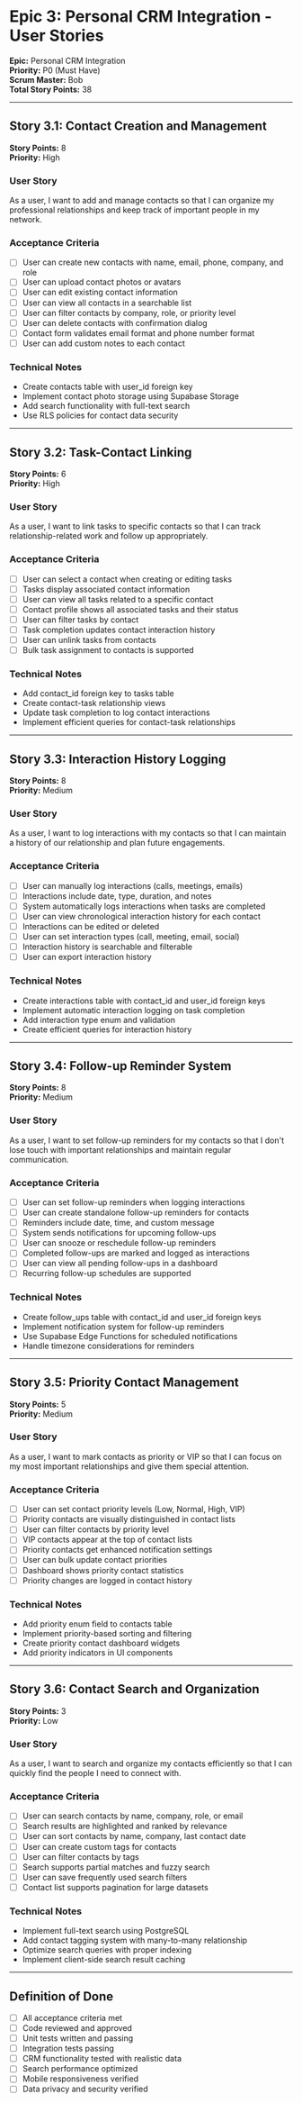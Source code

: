 # Epic 3: Personal CRM Integration - User Stories

**Epic:** Personal CRM Integration  
**Priority:** P0 (Must Have)  
**Scrum Master:** Bob  
**Total Story Points:** 38

---

## Story 3.1: Contact Creation and Management
**Story Points:** 8  
**Priority:** High

### User Story
As a user, I want to add and manage contacts so that I can organize my professional relationships and keep track of important people in my network.

### Acceptance Criteria
- [ ] User can create new contacts with name, email, phone, company, and role
- [ ] User can upload contact photos or avatars
- [ ] User can edit existing contact information
- [ ] User can view all contacts in a searchable list
- [ ] User can filter contacts by company, role, or priority level
- [ ] User can delete contacts with confirmation dialog
- [ ] Contact form validates email format and phone number format
- [ ] User can add custom notes to each contact

### Technical Notes
- Create contacts table with user_id foreign key
- Implement contact photo storage using Supabase Storage
- Add search functionality with full-text search
- Use RLS policies for contact data security

---

## Story 3.2: Task-Contact Linking
**Story Points:** 6  
**Priority:** High

### User Story
As a user, I want to link tasks to specific contacts so that I can track relationship-related work and follow up appropriately.

### Acceptance Criteria
- [ ] User can select a contact when creating or editing tasks
- [ ] Tasks display associated contact information
- [ ] User can view all tasks related to a specific contact
- [ ] Contact profile shows all associated tasks and their status
- [ ] User can filter tasks by contact
- [ ] Task completion updates contact interaction history
- [ ] User can unlink tasks from contacts
- [ ] Bulk task assignment to contacts is supported

### Technical Notes
- Add contact_id foreign key to tasks table
- Create contact-task relationship views
- Update task completion to log contact interactions
- Implement efficient queries for contact-task relationships

---

## Story 3.3: Interaction History Logging
**Story Points:** 8  
**Priority:** Medium

### User Story
As a user, I want to log interactions with my contacts so that I can maintain a history of our relationship and plan future engagements.

### Acceptance Criteria
- [ ] User can manually log interactions (calls, meetings, emails)
- [ ] Interactions include date, type, duration, and notes
- [ ] System automatically logs interactions when tasks are completed
- [ ] User can view chronological interaction history for each contact
- [ ] Interactions can be edited or deleted
- [ ] User can set interaction types (call, meeting, email, social)
- [ ] Interaction history is searchable and filterable
- [ ] User can export interaction history

### Technical Notes
- Create interactions table with contact_id and user_id foreign keys
- Implement automatic interaction logging on task completion
- Add interaction type enum and validation
- Create efficient queries for interaction history

---

## Story 3.4: Follow-up Reminder System
**Story Points:** 8  
**Priority:** Medium

### User Story
As a user, I want to set follow-up reminders for my contacts so that I don't lose touch with important relationships and maintain regular communication.

### Acceptance Criteria
- [ ] User can set follow-up reminders when logging interactions
- [ ] User can create standalone follow-up reminders for contacts
- [ ] Reminders include date, time, and custom message
- [ ] System sends notifications for upcoming follow-ups
- [ ] User can snooze or reschedule follow-up reminders
- [ ] Completed follow-ups are marked and logged as interactions
- [ ] User can view all pending follow-ups in a dashboard
- [ ] Recurring follow-up schedules are supported

### Technical Notes
- Create follow_ups table with contact_id and user_id foreign keys
- Implement notification system for follow-up reminders
- Use Supabase Edge Functions for scheduled notifications
- Handle timezone considerations for reminders

---

## Story 3.5: Priority Contact Management
**Story Points:** 5  
**Priority:** Medium

### User Story
As a user, I want to mark contacts as priority or VIP so that I can focus on my most important relationships and give them special attention.

### Acceptance Criteria
- [ ] User can set contact priority levels (Low, Normal, High, VIP)
- [ ] Priority contacts are visually distinguished in contact lists
- [ ] User can filter contacts by priority level
- [ ] VIP contacts appear at the top of contact lists
- [ ] Priority contacts get enhanced notification settings
- [ ] User can bulk update contact priorities
- [ ] Dashboard shows priority contact statistics
- [ ] Priority changes are logged in contact history

### Technical Notes
- Add priority enum field to contacts table
- Implement priority-based sorting and filtering
- Create priority contact dashboard widgets
- Add priority indicators in UI components

---

## Story 3.6: Contact Search and Organization
**Story Points:** 3  
**Priority:** Low

### User Story
As a user, I want to search and organize my contacts efficiently so that I can quickly find the people I need to connect with.

### Acceptance Criteria
- [ ] User can search contacts by name, company, role, or email
- [ ] Search results are highlighted and ranked by relevance
- [ ] User can sort contacts by name, company, last contact date
- [ ] User can create custom tags for contacts
- [ ] User can filter contacts by tags
- [ ] Search supports partial matches and fuzzy search
- [ ] User can save frequently used search filters
- [ ] Contact list supports pagination for large datasets

### Technical Notes
- Implement full-text search using PostgreSQL
- Add contact tagging system with many-to-many relationship
- Optimize search queries with proper indexing
- Implement client-side search result caching

---

## Definition of Done
- [ ] All acceptance criteria met
- [ ] Code reviewed and approved
- [ ] Unit tests written and passing
- [ ] Integration tests passing
- [ ] CRM functionality tested with realistic data
- [ ] Search performance optimized
- [ ] Mobile responsiveness verified
- [ ] Data privacy and security verified
